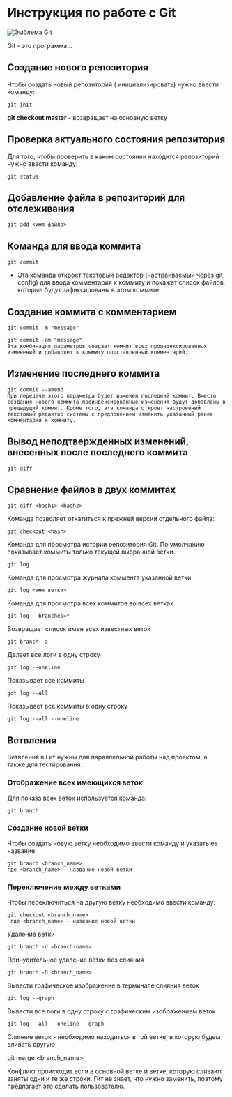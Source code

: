 # Инструкция по работе с Git 

![Эмблема Git](2560px-Git-logo.svg.png)

Git - это программа...

## Создание нового репозитория

Чтобы создать новый репозиторий ( инициализировать) нужно ввести команду: 

    git init



**git checkout master** - возвращает на основную ветку

## Проверка актуального состояния репозитория

Для того, чтобы проверить в каком состоянии находится репозиторий нужно ввести команду:

    git status

## Добавление файла в репозиторий для отслеживания

    git add <имя файла>

## Команда для ввода коммита

    git commit 
 
 - Эта команда откроет текстовый редактор (настраиваемый через git config) для ввода комментария к коммиту и покажет список файлов, которые будут зафиксированы в этом коммите 

## Создание коммита с комментарием 

    git commit -m "message"

    git commit -am "message" 
    Эта комбинация параметров создает коммит всех проиндексированных изменений и добавляет к коммиту подставленный комментарий.

  ## Изменение последнего коммита 
  
    git commit --amend 
    При передаче этого параметра будет изменен последний коммит. Вместо создания нового коммита проиндексированные изменения будут добавлены в предыдущий коммит. Кроме того, эта команда откроет настроенный текстовый редактор системы с предложением изменить указанный ранее комментарий к коммиту.

## Вывод неподтвержденных изменений, внесенных после последнего коммита 

    git diff 

## Сравнение файлов в двух коммитах

    git diff <hash1> <hash2> 

Команда позволяет откатиться к прежней версии отдельного файла:
  
    git checkout <hash>

Команда для просмотра истории репозитория Git. По умолчанию показывает коммиты только текущей выбранной ветки. 

    git log     

Команда для просмотра журнала коммента указанной ветки

    git log <имя_ветки>

Команда для просмотра всех коммитов во всех ветках
    
    git log --branches=*

Возвращает список имен всех известных веток

    git branch -a 

Делает все логи в одну строку

    git log --oneline

Показывает все коммиты

    got log --all

Показывает все коммиты в одну строку

    git log --all --oneline

## Ветвления

Ветвления в Гит нужны для параллельной работы над проектом, а также для тестирования.

### Отображение всех имеющихся веток
Для показа всех веток используется команда:

    git branch

### Создание новой ветки

Чтобы создать новую ветку необходимо ввести команду и указать ее название:
  
    git branch <branch_name> 
    где <branch_name> - название новой ветки 

### Переключение между ветками

Чтобы переключиться на другую ветку необходимо ввести команду:

    git checkout <branch_name>
     где <branch_name> - название новой ветки 

Удаление ветки

    git branch -d <branch-name>

   Принудительное удаление ветки без слияния
   
    git branch -D <branch_name>

   Вывести графическое изображение в терминале слияния веток
   
    git log --graph

Вывести все логи в одну строку с графическим изображением веток
    
    git log --all --oneline --graph

Cлияние веток - необходимо находиться в той ветке, в которую будем вливать другую 

git merge <branch_name>


Конфликт происходит если в основной ветке и ветке, которую сливают заняты одни и те же строки. Гит не знает, что нужно заменить, поэтому предлагает это сделать пользователю.
